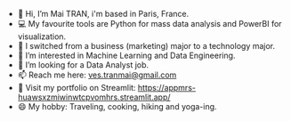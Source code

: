 - 👋 Hi, I’m Mai TRAN, i'm based in Paris, France.
- 💻 My favourite tools are Python for mass data analysis and PowerBI for visualization.
- 💼 I switched from a business (marketing) major to a technology major.
- 🌱 I’m interested in Machine Learning and Data Engineering.
- 💞️ I’m looking for a Data Analyst job.
- 📫 Reach me here: ves.tranmai@gmail.com
- 👀 Visit my portfolio on Streamlit: https://appmrs-huawsxzmiwinwtcpvomhrs.streamlit.app/
- 😄 My hobby: Traveling, cooking, hiking and yoga-ing.

<!---
tranphuongmai/tranphuongmai is a ✨ special ✨ repository because its `README.md` (this file) appears on your GitHub profile.
You can click the Preview link to take a look at your changes.
--->
